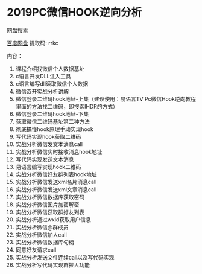 # 2019PC微信HOOK逆向分析

[网盘搜索](https://www.luomapan.com/search?keyword=微信Hook)

[百度网盘](https://pan.baidu.com/s/1Aixf85xRoqCD32eMnkl5LA) 提取码: rrkc

内容：

1. 课程介绍找微信个人数据基址
2. c语言开发DLL注入工具
3. c语言编写dll读取微信个人数据
4. 微信双开实战分析讲解
5. 微信登录二维码hook地址-上集（建议使用：易语言TV Pc微信Hook逆向教程里面的方法找二维码，即搜索IHDR的方式）
6. 微信登录二维码hook地址-下集
7. 获取微信二维码基址第二种方法
8. 彻底搞懂hook原理手动实现hook
9. 写代码实现hook获取二维码
10. 实战分析微信发文本消息call
11. 实战分析微信实时接收消息hook地址
12. 写代码实现发送文本消息
13. 易语言编写实现hook二维码
14. 实战分析微信好友群列表hook地址
15. 实战分析微信发送xml名片消息call
16. 实战分析微信发送xml文章消息call
17. 实战分析微信数据库获取密码
18. 实战分析微信图片加密解密
19. 实战分析微信获取群好友列表
20. 实战分析通过wxid获取用户信息
21. 实战分析微信@群成员
22. 实战分析微信加人call
23. 实战分析微信数据库句柄
24. 同意好友请求call
25. 实战分析发送文件连续call以及写代码实现
26. 实战分析写代码实现群拉人功能